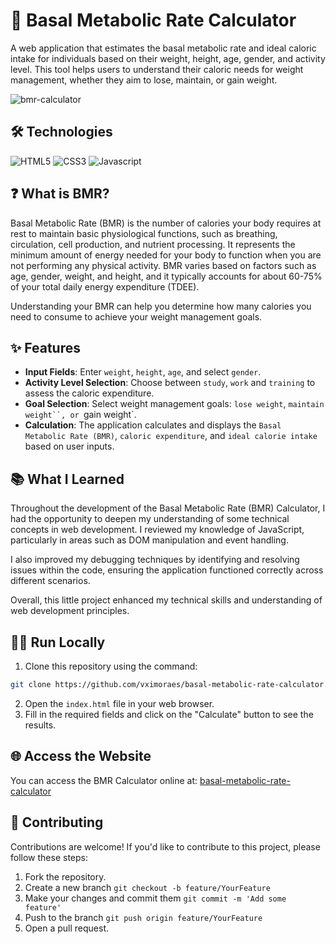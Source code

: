 # 🌱 Basal Metabolic Rate Calculator
A web application that estimates the basal metabolic rate and ideal caloric intake for individuals based on their weight, height, age, gender, and activity level. This tool helps users to understand their caloric needs for weight management, whether they aim to lose, maintain, or gain weight.

![bmr-calculator](https://github.com/user-attachments/assets/fd274f22-a42c-4920-927d-9db4b7c63dd3)

## 🛠️ Technologies
<img alt="HTML5" src="https://img.shields.io/badge/HTML5-E34F26?style=for-the-badge&logo=html5&logoColor=white" /> <img alt="CSS3" src="https://img.shields.io/badge/CSS3-1572B6?style=for-the-badge&logo=css3&logoColor=white" /> <img alt="Javascript" src="https://img.shields.io/badge/JavaScript-F7DF1E?style=for-the-badge&logo=JavaScript&logoColor=white" />

## ❓ What is BMR?
Basal Metabolic Rate (BMR) is the number of calories your body requires at rest to maintain basic physiological functions, such as breathing, circulation, cell production, and nutrient processing. It represents the minimum amount of energy needed for your body to function when you are not performing any physical activity. BMR varies based on factors such as age, gender, weight, and height, and it typically accounts for about 60-75% of your total daily energy expenditure (TDEE).

Understanding your BMR can help you determine how many calories you need to consume to achieve your weight management goals.


## ✨ Features
- **Input Fields**: Enter `weight`, `height`, `age`, and select `gender`.
- **Activity Level Selection**: Choose between `study`, `work` and `training` to assess the caloric expenditure.
- **Goal Selection**: Select weight management goals: `lose weight`, `maintain weight``, or `gain weight`.
- **Calculation**: The application calculates and displays the `Basal Metabolic Rate (BMR)`, `caloric expenditure`, and `ideal calorie intake` based on user inputs.


## 📚 What I Learned
Throughout the development of the Basal Metabolic Rate (BMR) Calculator, I had the opportunity to deepen my understanding of some technical concepts in web development. I reviewed my knowledge of JavaScript, particularly in areas such as DOM manipulation and event handling.

I also improved my debugging techniques by identifying and resolving issues within the code, ensuring the application functioned correctly across different scenarios.

Overall, this little project enhanced my technical skills and understanding of web development principles.

## 🏃‍♂️ Run Locally
1. Clone this repository using the command:
```bash
git clone https://github.com/vximoraes/basal-metabolic-rate-calculator.git
```
2. Open the `index.html` file in your web browser.
3. Fill in the required fields and click on the "Calculate" button to see the results.

## 🌐 Access the Website
You can access the BMR Calculator online at: [basal-metabolic-rate-calculator](https://vximoraes.github.io/basal-metabolic-rate-calculator/)

## 🤝 Contributing
Contributions are welcome! If you'd like to contribute to this project, please follow these steps:
1. Fork the repository.
2. Create a new branch `git checkout -b feature/YourFeature`
3. Make your changes and commit them `git commit -m 'Add some feature'`
4. Push to the branch `git push origin feature/YourFeature`
5. Open a pull request.
